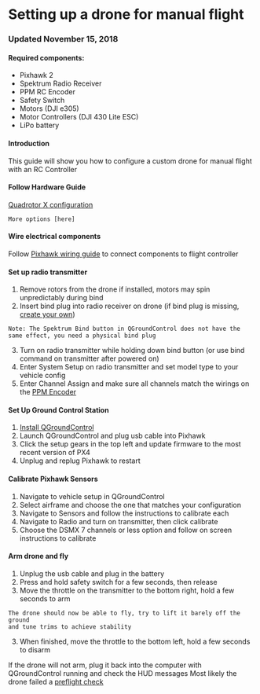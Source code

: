 # Setting up a drone for manual flight

### Updated November 15, 2018

#### Required components:

* Pixhawk 2
* Spektrum Radio Receiver
* PPM RC Encoder
* Safety Switch
* Motors (DJI e305)
* Motor Controllers (DJI 430 Lite ESC)
* LiPo battery

#### Introduction

This guide will show you how to configure a custom drone for manual flight with an RC Controller

#### Follow Hardware Guide

[Quadrotor X configuration]

```
More options [here]
```

#### Wire electrical components
Follow [Pixhawk wiring guide] to connect components to flight controller


#### Set up radio transmitter

1. Remove rotors from the drone if installed, motors may spin unpredictably during bind
2. Insert bind plug into radio receiver on drone (if bind plug is missing, [create your own])
```
Note: The Spektrum Bind button in QGroundControl does not have the same effect, you need a physical bind plug
```  
3. Turn on radio transmitter while holding down bind button (or use bind command on transmitter after powered on)
4. Enter System Setup on radio transmitter and set model type to your vehicle config
5. Enter Channel Assign and make sure all channels match the wirings on the [PPM Encoder]

#### Set Up Ground Control Station

1. [Install QGroundControl]
2. Launch QGroundControl and plug usb cable into Pixhawk
3. Click the setup gears in the top left and update firmware to the most recent version of PX4
4. Unplug and replug Pixhawk to restart

#### Calibrate Pixhawk Sensors

1. Navigate to vehicle setup in QGroundControl
2. Select airframe and choose the one that matches your configuration
3. Navigate to Sensors and follow the instructions to calibrate each
4. Navigate to Radio and turn on transmitter, then click calibrate
5. Choose the DSMX 7 channels or less option and follow on screen instructions to calibrate

#### Arm drone and fly

1. Unplug the usb cable and plug in the battery
2. Press and hold safety switch for a few seconds, then release
3. Move the throttle on the transmitter to the bottom right, hold a few seconds to arm
```
The drone should now be able to fly, try to lift it barely off the ground 
and tune trims to achieve stability
```
3. When finished, move the throttle to the bottom left, hold a few seconds to disarm

If the drone will not arm, plug it back into the computer with QGroundControl running and check the HUD messages
Most likely the drone failed a [preflight check]

[Quadrotor X configuration]: <random/Hardware Guide.md>
[here]: <https://docs.px4.io/en/airframes/airframe_reference.html>
[Pixhawk wiring guide]: <https://docs.px4.io/en/assembly/quick_start_cube.html>
[create your own]: <https://www.youtube.com/watch?v=FD5Fq62wWj4>
[PPM encoder]: <http://ardupilot.org/copter/docs/common-ppm-encoder.html>
[Install QGroundControl]: https://docs.qgroundcontrol.com/en/getting_started/download_and_install.html>
[preflight check]: <https://docs.px4.io/en/flying/pre_flight_checks.html>
